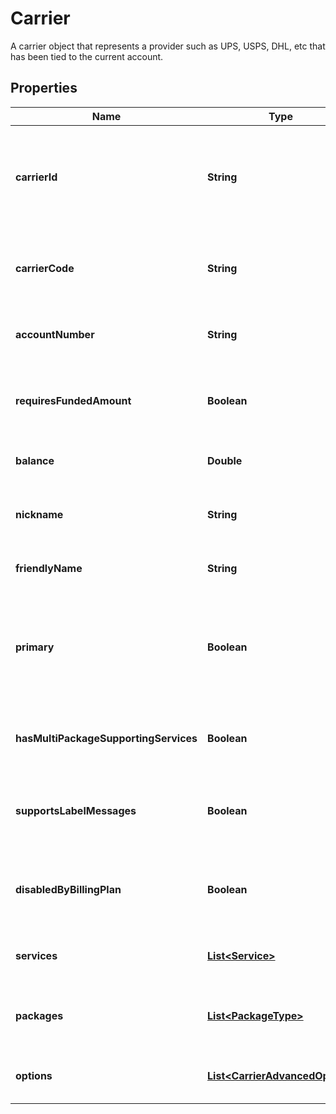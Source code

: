 

# Carrier

A carrier object that represents a provider such as UPS, USPS, DHL, etc that has been tied to the current account. 

## Properties

| Name | Type | Description | Notes |
|------------ | ------------- | ------------- | -------------|
|**carrierId** | **String** | A string that uniquely identifies a ShipEngine resource, such as a carrier, label, shipment, etc. |  [optional] |
|**carrierCode** | **String** | A [shipping carrier](https://www.shipengine.com/docs/carriers/setup/), such as &#x60;fedex&#x60;, &#x60;dhl_express&#x60;, &#x60;stamps_com&#x60;, etc.  |  [optional] |
|**accountNumber** | **String** | The account number that the carrier is connected to. |  [optional] [readonly] |
|**requiresFundedAmount** | **Boolean** | Indicates whether the carrier requires funding to use its services |  [optional] [readonly] |
|**balance** | **Double** | Current available balance |  [optional] [readonly] |
|**nickname** | **String** | Nickname given to the account when initially setting up the carrier. |  [optional] [readonly] |
|**friendlyName** | **String** | Screen readable name |  [optional] [readonly] |
|**primary** | **Boolean** | Is this the primary carrier that is used by default when no carrier is specified in label/shipment creation |  [optional] [readonly] |
|**hasMultiPackageSupportingServices** | **Boolean** | Carrier supports multiple packages per shipment |  [optional] [readonly] |
|**supportsLabelMessages** | **Boolean** | The carrier supports adding custom label messages to an order. |  [optional] [readonly] |
|**disabledByBillingPlan** | **Boolean** | The carrier is disabled by the current ShipEngine account&#39;s billing plan. |  [optional] [readonly] |
|**services** | [**List&lt;Service&gt;**](Service.md) | A list of services that are offered by the carrier |  [optional] [readonly] |
|**packages** | [**List&lt;PackageType&gt;**](PackageType.md) | A list of package types that are supported by the carrier |  [optional] [readonly] |
|**options** | [**List&lt;CarrierAdvancedOption&gt;**](CarrierAdvancedOption.md) | A list of options that are available to that carrier |  [optional] [readonly] |



